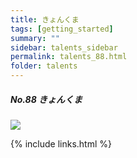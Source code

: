 ```yaml
---
title: きょんくま
tags: [getting_started]
summary: ""
sidebar: talents_sidebar
permalink: talents_88.html
folder: talents
---
```



##### No.88 きょんくま

![](https://yt3.ggpht.com/ytc/AKedOLTbCtN02EVfFE-YogZWgxCbRLhByR3LD-ACoef0xg=s176-c-k-c0x00ffffff-no-rj)






{% include links.html %}
